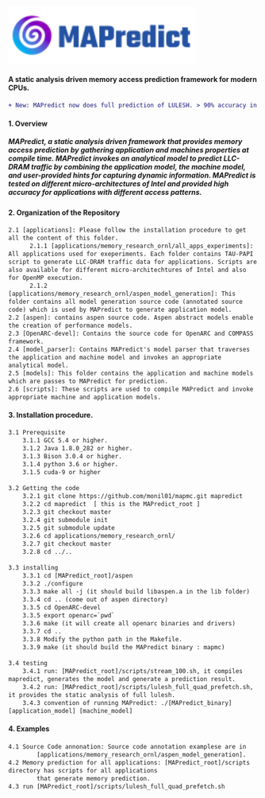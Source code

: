<!-- # MAPredict -->

![](model_parser/Mapredict.png)

#### A static analysis driven memory access prediction framework for modern CPUs.



```diff
+ New: MAPredict now does full prediction of LULESH. > 90% accuracy in Intel micro-architecutres.
```


#### 1. Overview
##### MAPredict, a static analysis driven framework that provides memory access prediction by gathering application and machines properties at compile time. MAPredict invokes an analytical model to predict LLC-DRAM traffic by combining the application model, the machine model, and user-provided hints for capturing dynamic information. MAPredict is tested on different micro-architectures of Intel and provided high accuracy for applications with different access patterns.

#### 2. Organization of the Repository
    2.1 [applications]: Please follow the installation procedure to get all the content of this folder.  
          2.1.1 [applications/memory_research_ornl/all_apps_experiments]: All applications used for exeperiments. Each folder contains TAU-PAPI script to generate LLC-DRAM traffic data for applications. Scripts are also available for different micro-architechtures of Intel and also for OpenMP execution.
          2.1.2 [applications/memory_research_ornl/aspen_model_generation]: This folder contains all model generation source code (annotated source code) which is used by MAPredict to generate application model.
    2.2 [aspen]: contains aspen source code. Aspen abstract models enable the creation of performance models.
    2.3 [OpenARC-devel]: Contains the source code for OpenARC and COMPASS framework. 
    2.4 [model_parser]: Contains MAPredict's model parser that traverses the application and machine model and invokes an appropriate analytical model.
    2.5 [models]: This folder contains the application and machine models which are passes to MAPredict for prediction.
    2.6 [scripts]: These scripts are used to compile MAPredict and invoke appropriate machine and application models.
    

#### 3. Installation procedure.

    3.1 Prerequisite
        3.1.1 GCC 5.4 or higher.
        3.1.2 Java 1.8.0_282 or higher.
        3.1.3 Bison 3.0.4 or higher.
        3.1.4 python 3.6 or higher.
        3.1.5 cuda-9 or higher
        
    3.2 Getting the code
        3.2.1 git clone https://github.com/monil01/mapmc.git mapredict
        3.2.2 cd mapredict  [ this is the MAPredict_root ]
        3.2.3 git checkout master
        3.2.4 git submodule init
        3.2.5 git submodule update
        3.2.6 cd applications/memory_research_ornl/
        3.2.7 git checkout master
        3.2.8 cd ../.. 
        
    3.3 installing
        3.3.1 cd [MAPredict_root]/aspen
        3.3.2 ./configure
        3.3.3 make all -j (it should build libaspen.a in the lib folder)
        3.3.4 cd .. (come out of aspen directory)
        3.3.5 cd OpenARC-devel
        3.3.5 export openarc=`pwd`
        3.3.6 make (it will create all openarc binaries and drivers)
        3.3.7 cd ..
        3.3.8 Modify the python path in the Makefile.
        3.3.9 make (it should build the MAPredict binary : mapmc)
        
    3.4 testing
        3.4.1 run: [MAPredict_root]/scripts/stream_100.sh, it compiles mapredict, generates the model and generate a prediction result.
        3.4.2 run: [MAPredict_root]/scripts/lulesh_full_quad_prefetch.sh, it provides the static analysis of full lulesh.
        3.4.3 convention of running MAPredict: ./[MAPredict_binary] [application_model] [machine_model]
  
  
#### 4. Examples

    4.1 Source Code annonation: Source code annotation examplese are in 
            [applications/memory_research_ornl/aspen_model_generation].
    4.2 Memory prediction for all applications: [MAPredict_root]/scripts directory has scripts for all applications 
            that generate memory prediction.
    4.3 run [MAPredict_root]/scripts/lulesh_full_quad_prefetch.sh




  
    
    
  

